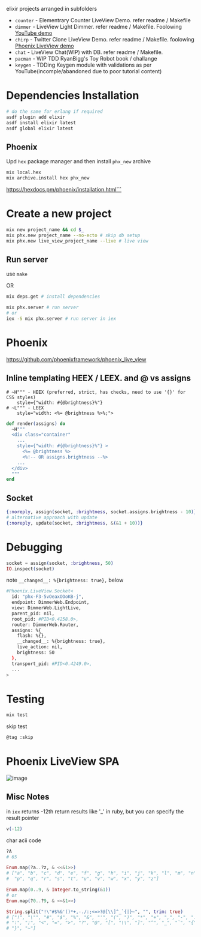 elixir projects arranged in subfolders
- `counter` - Elementrary Counter LiveView Demo. refer readme / Makefile
- `dimmer` - LiveView Light Dimmer. refer readme / Makefile. Foolowing [YouTube demo](https://www.youtube.com/watch?v=AsyGYpQFiIA)
- `chirp` - Twitter Clone LiveView Demo. refer readme / Makefile. foolowing [Phoenix LiveView demo](https://www.youtube.com/watch?v=MZvmYaFkNJI)
- `chat` - LiveView Chat(WIP) with DB. refer readme / Makefile.
- `pacman` - WIP TDD RyanBigg's Toy Robot book / challange
- `keygen` - TDDing Keygen module with validations as per YouTube(incomple/abandoned due to poor tutorial content)

# Dependencies Installation

```sh
# do the same for erlang if required
asdf plugin add elixir
asdf install elixir latest
asdf global elixir latest
```

## Phoenix

Upd `hex` package manager and then install `phx_new` archive

```sh
mix local.hex
mix archive.install hex phx_new
```
<https://hexdocs.pm/phoenix/installation.html```>

# Create a new project

```sh
mix new project_name && cd $_
mix phx.new project_name --no-ecto # skip db setup
mix phx.new live_view_project_name --live # live view
```

## Run server

use `make`

OR
```sh
mix deps.get # install dependencies

mix phx.server # run server
# or
iex -S mix phx.server # run server in iex
```

# Phoenix

https://github.com/phoenixframework/phoenix_live_view

## Inline templating HEEX / LEEX. and @ vs assigns

```
# ~H""" - HEEX (preferred, strict, has checks, need to use '{}' for CSS styles)
    style={"width: #{@brightness}%"} 
# ~L""" - LEEX
    style="width: <%= @brightness %>%;">
```

```elixir
def render(assigns) do
  ~H""" 
  <div class="container"
    ...
    style={"width: #{@brightness}%"} >
      <%= @brightness %>
      <%!-- OR assigns.brightness --%>
    ...
  </div>
  """
end
```

## Socket

```elixir
{:noreply, assign(socket, :brightness, socket.assigns.brightness - 10)}
# alternative approach with update
{:noreply, update(socket, :brightness, &(&1 + 10))}
```

# Debugging

```elixir
socket = assign(socket, :brightness, 50)
IO.inspect(socket)
```

note `__changed__: %{brightness: true},` below

```sh
#Phoenix.LiveView.Socket<
  id: "phx-F3-5vOeaxOOoKB-j",
  endpoint: DimmerWeb.Endpoint,
  view: DimmerWeb.LightLive,
  parent_pid: nil,
  root_pid: #PID<0.4258.0>,
  router: DimmerWeb.Router,
  assigns: %{
    flash: %{},
    __changed__: %{brightness: true},
    live_action: nil,
    brightness: 50
  },
  transport_pid: #PID<0.4249.0>,
  ...
>
```
# Testing

```sh
mix test
```

skip test
```sh
@tag :skip
```
# Phoenix LiveView SPA

![image](https://github.com/friendlyantz/elixir-sandbox/assets/70934030/8bce8764-be8d-49e7-bf66-8b4dd57739ce)

## Misc Notes

in `iex` returns -12th return results like '_' in ruby, but you can specify the result pointer

```elixir
v(-12)
```

char acii code

```elixir
?A
# 65

Enum.map(?a..?z, & <<&1>>)
# ["a", "b", "c", "d", "e", "f", "g", "h", "i", "j", "k", "l", "m", "n", "o",
#  "p", "q", "r", "s", "t", "u", "v", "w", "x", "y", "z"]

Enum.map(0..9, & Integer.to_string(&1))
# or 
Enum.map(?0..?9, & <<&1>>)

String.split("!\"#$%&'()*+,-./:;<=>?@[\\]^_`{|}~", "", trim: true)
# ["!", "\"", "#", "$", "%", "&", "'", "(", ")", "*", "+", ",", "-", ".", "/",
# ":", ";", "<", "=", ">", "?", "@", "[", "\\", "]", "^", "_", "`", "{", "|",
# "}", "~"]

```
